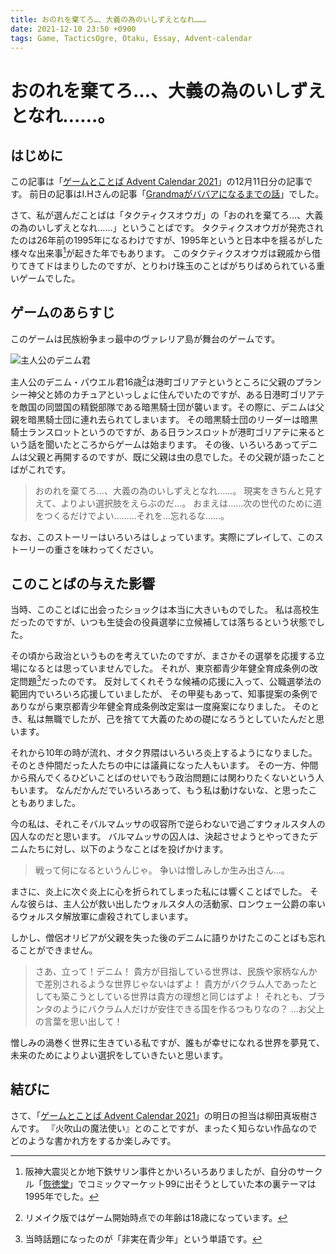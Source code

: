 ```yaml
---
title: おのれを棄てろ…、大義の為のいしずえとなれ……。
date: 2021-12-10 23:50 +0900
tags: Game, TacticsOgre, Otaku, Essay, Advent-calendar
---
```


# おのれを棄てろ…、大義の為のいしずえとなれ……。

## はじめに

この記事は「[ゲームとことば Advent Calendar 2021](https://adventar.org/calendars/6513)」の12月11日分の記事です。
前日の記事はI.Hさんの記事「[Grandmaがババアになるまでの話](https://note.com/strikeaflint/n/ne5b8a390894f)」でした。

さて、私が選んだことばは「タクティクスオウガ」の「おのれを棄てろ…、大義の為のいしずえとなれ……」ということばです。
タクティクスオウガが発売されたのは26年前の1995年になるわけですが、1995年というと日本中を揺るがした様々な出来事[^1]が起きた年でもあります。
このタクティクスオウガは親戚から借りてきてドはまりしたのですが、とりわけ珠玉のことばがちりばめられている重いゲームでした。

## ゲームのあらすじ

このゲームは民族紛争まっ最中のヴァレリア島が舞台のゲームです。

![主人公のデニム君](denim.png)

主人公のデニム・パウエル君16歳[^2]は港町ゴリアテというところに父親のプランシー神父と姉のカチュアといっしょに住んでいたのですが、ある日港町ゴリアテを敵国の同盟国の精鋭部隊である暗黒騎士団が襲います。その際に、デニムは父親を暗黒騎士団に連れ去られてしまいます。
その暗黒騎士団のリーダーは暗黒騎士ランスロットというのですが、ある日ランスロットが港町ゴリアテに来るという話を聞いたところからゲームは始まります。
その後、いろいろあってデニムは父親と再開するのですが、既に父親は虫の息でした。その父親が語ったことばがこれです。

> おのれを棄てろ…、大義の為のいしずえとなれ……。
> 現実をきちんと見すえて、よりよい選択肢をえらぶのだ…。
> おまえは……次の世代のために道をつくるだけでよい………それを…忘れるな……。

なお、このストーリーはいろいろはしょっています。実際にプレイして、このストーリーの重さを味わってください。

## このことばの与えた影響

当時、このことばに出会ったショックは本当に大きいものでした。
私は高校生だったのですが、いつも生徒会の役員選挙に立候補しては落ちるという状態でした。

その頃から政治というものを考えていたのですが、まさかその選挙を応援する立場になるとは思っていませんでした。
それが、東京都青少年健全育成条例の改定問題[^3]だったのです。
反対してくれそうな候補の応援に入って、公職選挙法の範囲内でいろいろ応援していましたが、
その甲斐もあって、知事提案の条例でありながら東京都青少年健全育成条例改定案は一度廃案になりました。
そのとき、私は無職でしたが、己を捨てて大義のための礎になろうとしていたんだと思います。

それから10年の時が流れ、オタク界隈はいろいろ炎上するようになりました。
そのとき仲間だった人たちの中には議員になった人もいます。
その一方、仲間から飛んでくるひどいことばのせいでもう政治問題には関わりたくないという人もいます。
なんだかんだでいろいろあって、もう私は動けないな、と思ったこともありました。

今の私は、それこそバルマムッサの収容所で逆らわないで過ごすウォルスタ人の囚人なのだと思います。
バルマムッサの囚人は、決起させようとやってきたデニムたちに対し、以下のようなことばを投げかけます。

> 戦って何になるというんじゃ。
> 争いは憎しみしか生み出さん…。

まさに、炎上に次ぐ炎上に心を折られてしまった私には響くことばでした。
そんな彼らは、主人公が救い出したウォルスタ人の活動家、ロンウェー公爵の率いるウォルスタ解放軍に虐殺されてしまいます。

しかし、僧侶オリビアが父親を失った後のデニムに語りかけたこのことばも忘れることができません。

> さあ、立って！デニム！
> 貴方が目指している世界は、民族や家柄なんかで差別されるような世界じゃないはずよ！
> 貴方がバクラム人であったとしても築こうとしている世界は貴方の理想と同じはずよ！
> それとも、ブランタのようにバクラム人だけが安住できる国を作るつもりなの？
> …お父上の言葉を思い出して！

憎しみの渦巻く世界に生きている私ですが、誰もが幸せになれる世界を夢見て、未来のためによりよい選択をしていきたいと思います。

## 結びに

さて、「[ゲームとことば Advent Calendar 2021](https://adventar.org/calendars/6513)」の明日の担当は柳田真坂樹さんです。
『火吹山の魔法使い』とのことですが、まったく知らない作品なのでどのような書かれ方をするか楽しみです。

[^1]: 阪神大震災とか地下鉄サリン事件とかいろいろありましたが、自分のサークル「[恢徳堂](https://webcatalog.circle.ms/Perma/Circle/10092343/)」でコミックマーケット99に出そうとしていた本の裏テーマは1995年でした。

[^2]: リメイク版ではゲーム開始時点での年齢は18歳になっています。

[^3]: 当時話題になったのが「非実在青少年」という単語です。
